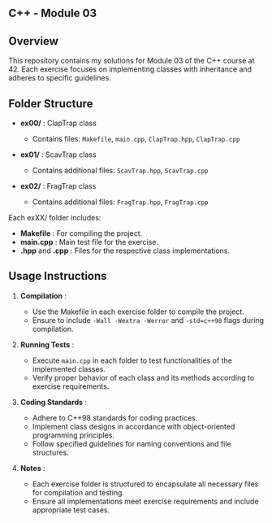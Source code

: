 ## C++ - Module 03
## Overview
This repository contains my solutions for Module 03 of the C++ course at 42. Each exercise focuses on implementing classes with inheritance and adheres to specific guidelines.

## Folder Structure

- **ex00/** : ClapTrap class
  - Contains files: `Makefile`, `main.cpp`, `ClapTrap.hpp`, `ClapTrap.cpp`

- **ex01/** : ScavTrap class
  - Contains additional files: `ScavTrap.hpp`, `ScavTrap.cpp`

- **ex02/** : FragTrap class
  - Contains additional files: `FragTrap.hpp`, `FragTrap.cpp`

Each exXX/ folder includes:
- **Makefile** : For compiling the project.
- **main.cpp** : Main test file for the exercise.
- **<ClassName>.hpp** and **<ClassName>.cpp** : Files for the respective class implementations.

## Usage Instructions

1. **Compilation** :
   - Use the Makefile in each exercise folder to compile the project.
   - Ensure to include `-Wall -Wextra -Werror` and `-std=c++98` flags during compilation.

2. **Running Tests** :
   - Execute `main.cpp` in each folder to test functionalities of the implemented classes.
   - Verify proper behavior of each class and its methods according to exercise requirements.

3. **Coding Standards** :
   - Adhere to C++98 standards for coding practices.
   - Implement class designs in accordance with object-oriented programming principles.
   - Follow specified guidelines for naming conventions and file structures.

4. **Notes** :
   - Each exercise folder is structured to encapsulate all necessary files for compilation and testing.
   - Ensure all implementations meet exercise requirements and include appropriate test cases.
